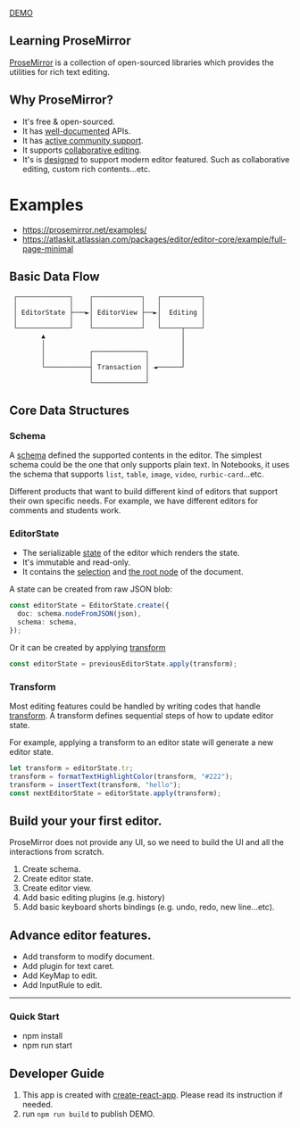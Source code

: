 [DEMO](https://hedgerwang.github.io/learn-prosemirror-typescript-react-app/build/index.html)

## Learning ProseMirror

[ProseMirror](https://prosemirror.net/) is a collection of open-sourced libraries which provides the utilities for rich text editing.

## Why ProseMirror?

- It's free & open-sourced.
- It has [well-documented](https://prosemirror.net/docs/guide/#doc) APIs.
- It has [active community support](https://discuss.prosemirror.net/).
- It supports [collaborative editing](https://prosemirror.net/docs/guide/#collab).
- It's is [designed](https://marijnhaverbeke.nl/blog/prosemirror-1.html) to support modern editor featured. Such as collaborative editing, custom rich contents...etc.

# Examples

- https://prosemirror.net/examples/
- https://atlaskit.atlassian.com/packages/editor/editor-core/example/full-page-minimal

## Basic Data Flow

```
 ┌─────────────┐    ┌────────────┐   ┌──────────┐
 │             │    │            │   │          │
 │ EditorState ├───►│ EditorView ├──►│  Editing │
 │             │    │            │   │          │
 └─────────────┘    └────────────┘   └─────┬────┘
        ▲                                  │
        │                                  │
        │           ┌─────────────┐        │
        │           │             │        │
        └───────────┤ Transaction │ ◄──────┘
                    │             │
                    └─────────────┘
```

## Core Data Structures

### Schema

A [schema](https://prosemirror.net/docs/guide/#schema) defined the supported contents in the editor. The simplest schema could be the one that only supports plain text. In Notebooks, it uses the schema that supports `list`, `table`, `image`, `video`, `rurbic-card`...etc.

Different products that want to build different kind of editors that support their own specific needs. For example, we have different editors for comments and students work.

### EditorState

- The serializable [state](https://prosemirror.net/docs/ref/#state.EditorState) of the editor which renders the state.
- It's immutable and read-only.
- It contains the [selection](https://prosemirror.net/docs/ref/#state.EditorState.selection) and [the root node](https://prosemirror.net/docs/ref/#model.Node) of the document.

A state can be created from raw JSON blob:

```typescript
const editorState = EditorState.create({
  doc: schema.nodeFromJSON(json),
  schema: schema,
});
```

Or it can be created by applying [transform](https://prosemirror.net/docs/guide/#transform)

```typescript
const editorState = previousEditorState.apply(transform);
```

### Transform

Most editing features could be handled by writing codes that handle [transform](https://prosemirror.net/docs/guide/#transform). A transform defines sequential steps of how to update editor state.

For example, applying a transform to an editor state will generate a new editor state.

```typescript
let transform = editorState.tr;
transform = formatTextHighlightColor(transform, "#222");
transform = insertText(transform, "hello");
const nextEditorState = editorState.apply(transform);
```

## Build your your first editor.

ProseMirror does not provide any UI, so we need to build the UI and all the interactions from scratch.

1. Create schema.
2. Create editor state.
3. Create editor view.
4. Add basic editing plugins (e.g. history)
5. Add basic keyboard shorts bindings (e.g. undo, redo, new line...etc).

## Advance editor features.

- Add transform to modify document.
- Add plugin for text caret.
- Add KeyMap to edit.
- Add InputRule to edit.

---

### Quick Start

- npm install
- npm run start

## Developer Guide

1. This app is created with [create-react-app](https://github.com/facebook/create-react-app). Please read its instruction if needed.
2. run `npm run build` to publish DEMO.
